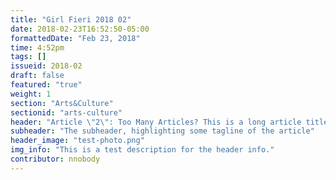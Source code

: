 ```yaml
---
title: "Girl Fieri 2018 02"
date: 2018-02-23T16:52:50-05:00
formattedDate: "Feb 23, 2018"
time: 4:52pm
tags: []
issueid: 2018-02
draft: false
featured: "true"
weight: 1 
section: "Arts&Culture"
sectionid: "arts-culture"
header: "Article \"2\": Too Many Articles? This is a long article title yo"
subheader: "The subheader, highlighting some tagline of the article"
header_image: "test-photo.png"
img_info: "This is a test description for the header info."
contributor: nnobody
---
```

